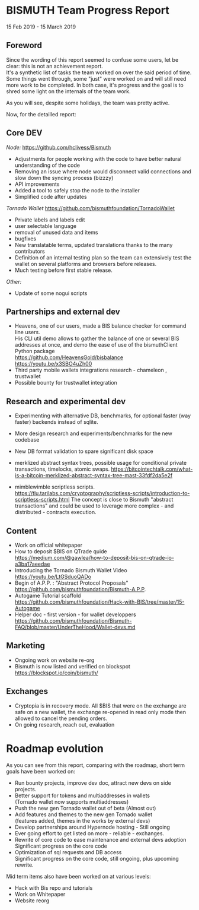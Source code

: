 # BISMUTH Team Progress Report

15 Feb 2019 - 15 March 2019

## Foreword
	
Since the wording of this report seemed to confuse some users, let be clear: this is not an achievement report.  
It's a synthetic list of tasks the team worked on over the said period of time.
Some things went through, some "just" were worked on and will still need more work to be completed. In both case, it's progress and the goal is to shred some light on the internals of the team work.

As you will see, despite some holidays, the team was pretty active.

Now, for the detailled report:

## Core DEV

*Node:*
https://github.com/hclivess/Bismuth

- Adjustments for people working with the code to have better natural understanding of the code
- Removing an issue where node would disconnect valid connections and slow down the syncing process (bizzzy)
- API improvements
- Added a tool to safely stop the node to the installer
- Simplified code after updates

*Tornado Wallet*
https://github.com/bismuthfoundation/TornadoWallet

- Private labels and labels edit
- user selectable language
- removal of unused data and items
- bugfixes
- New translatable terms, updated translations thanks to the many contributors
- Definition of an internal testing plan so the team can extensively test the wallet on several platforms and browsers before releases.
- Much testing before first stable release.

*Other:*
- Update of some nogui scripts

## Partnerships and external dev

- Heavens, one of our users, made a BIS balance checker for command line users.  
  His CLI util demo allows to gather the balance of one or several BIS addresses at once, and demo the ease of use of the  bismuthClient Python package  
  https://github.com/HeavensGold/bisbalance
  https://youtu.be/x3SBO4uZh00
- Third party mobile wallets integrations research - chameleon , trustwallet
- Possible bounty for trustwallet integration


## Research and experimental dev

- Experimenting with alternative DB, benchmarks, for optional faster (way faster) backends instead of sqlite.
- More design research and experiments/benchmarks for the new codebase
- New DB format validation to spare significant disk space

- merklized abstract syntax trees, possible usage for conditional private transactions, timelocks, atomic swaps. 
https://bitcointechtalk.com/what-is-a-bitcoin-merklized-abstract-syntax-tree-mast-33fdf2da5e2f
- mimblewimble scriptless scripts.  
  https://tlu.tarilabs.com/cryptography/scriptless-scripts/introduction-to-scriptless-scripts.html
  The concept is close to Bismuth "abstract transactions" and could be used to leverage more complex - and distributed - contracts execution.


## Content

- Work on official whitepaper
- How to deposit $BIS on QTrade quide  
  https://medium.com/@gawlea/how-to-deposit-bis-on-qtrade-io-a3ba17aeedae
- Introducing the Tornado Bismuth Wallet Video  
  https://youtu.be/LtGSduoQADo
- Begin of A.P.P. : "Abstract Protocol Proposals"  
  https://github.com/bismuthfoundation/Bismuth-A.P.P.  
- Autogame Tutorial scaffold  
  https://github.com/bismuthfoundation/Hack-with-BIS/tree/master/15-Autogame
- Helper doc - first version - for wallet developpers  
  https://github.com/bismuthfoundation/Bismuth-FAQ/blob/master/UnderTheHood/Wallet-devs.md

## Marketing

- Ongoing work on website re-org
- Bismuth is now listed and verified on blockspot  
  https://blockspot.io/coin/bismuth/

## Exchanges

- Cryptopia is in recovery mode. All $BIS that were on the exchange are safe on a new wallet, the exchange re-opened in read only mode then allowed to cancel the pending orders.
- On going research, reach out, evaluation


# Roadmap evolution

As you can see from this report, comparing with the roadmap, short term goals have been worked on:

- Run bounty projects, improve dev doc, attract new devs on side projects.
- Better support for tokens and multiaddresses in wallets  
  (Tornado wallet now supports multiaddresses)
- Push the new gen Tornado wallet out of beta (Almost out)
- Add features and themes to the new gen Tornado wallet  
  (features added, themes in the works by external devs)
- Develop partnerships around Hypernode hosting - Still ongoing
- Ever going effort to get listed on more - reliable - exchanges.
- Rewrite of core code to ease maintenance and external devs adoption  
  Significant progress on the core code
- Optimization of sql requests and DB access  
  Significant progress on the core code, still ongoing, plus upcoming rewrite.
  
  
Mid term items also have been worked on at various levels:

- Hack with Bis repo and tutorials
- Work on Whitepaper
- Website reorg
